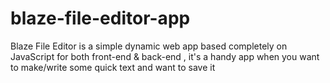 # blaze-file-editor-app
Blaze File Editor is a simple dynamic web app based completely on JavaScript for both front-end &amp; back-end , it's a handy app when you want to make/write some quick text and want to save it

